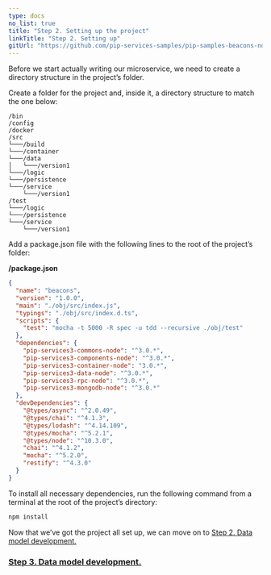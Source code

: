 ```yaml
---
type: docs
no_list: true
title: "Step 2. Setting up the project"
linkTitle: "Step 2. Setting up" 
gitUrl: "https://github.com/pip-services-samples/pip-samples-beacons-node"
---
```


Before we start actually writing our microservice, we need to create a directory structure in the project’s folder.



Create a folder for the project and, inside it, a directory structure to match the one below:

```
/bin
/config
/docker
/src
└───/build
└───/container
└───/data
│   └───/version1
└───/logic
└───/persistence
└───/service
    └───/version1
/test
└───/logic
└───/persistence
└───/service
    └───/version1

```

Add a package.json file with the following lines to the root of the project’s folder:

**/package.json**

```json
{
  "name": "beacons",
  "version": "1.0.0",
  "main": "./obj/src/index.js",
  "typings": "./obj/src/index.d.ts",
  "scripts": {
    "test": "mocha -t 5000 -R spec -u tdd --recursive ./obj/test"
  },
  "dependencies": {
    "pip-services3-commons-node": "^3.0.*",
    "pip-services3-components-node": "^3.0.*",
    "pip-services3-container-node": "3.0.*",
    "pip-services3-data-node": "^3.0.*",
    "pip-services3-rpc-node": "^3.0.*",
    "pip-services3-mongodb-node": "^3.0.*"
  },
  "devDependencies": {
    "@types/async": "^2.0.49",
    "@types/chai": "^4.1.3",
    "@types/lodash": "^4.14.109",
    "@types/mocha": "^5.2.1",
    "@types/node": "^10.3.0",
    "chai": "^4.1.2",
    "mocha": "^5.2.0",
    "restify": "^4.3.0"
  }
}
```

To install all necessary dependencies, run the following command from a terminal at the root of the project’s directory:

```bash
npm install
```

Now that we’ve got the project all set up, we can move on to [Step 2. Data model development.](../step2)

<span class="hide-title-link">

### [Step 3. Data model development.](../step2)

</span>
